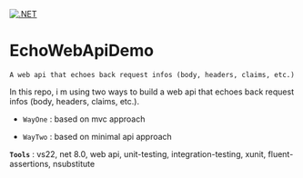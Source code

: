 [![.NET](https://github.com/aimenux/EchoWebApiDemo/actions/workflows/ci.yml/badge.svg?branch=main)](https://github.com/aimenux/EchoWebApiDemo/actions/workflows/ci.yml)

# EchoWebApiDemo
```
A web api that echoes back request infos (body, headers, claims, etc.)
```

In this repo, i m using two ways to build a web api that echoes back request infos (body, headers, claims, etc.).
>
- `WayOne` : based on mvc approach
>
- `WayTwo` : based on minimal api approach
>

**`Tools`** : vs22, net 8.0, web api, unit-testing, integration-testing, xunit, fluent-assertions, nsubstitute
